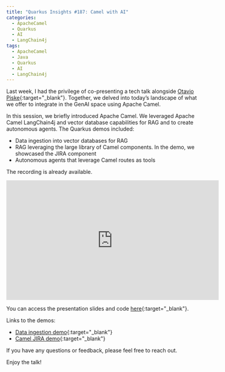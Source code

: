 ```yaml
---
title: "Quarkus Insights #187: Camel with AI"
categories:
  - ApacheCamel
  - Quarkus
  - AI
  - LangChain4j
tags:
  - ApacheCamel
  - Java
  - Quarkus
  - AI
  - LangChain4j
---
```


Last week, I had the privilege of co-presenting a tech talk alongside [Otavio Piske](https://www.linkedin.com/in/orpiske/){:target="_blank"}. Together, we delved into today’s landscape of what we offer to integrate in the GenAI space using Apache Camel.

In this session, we briefly introduced Apache Camel. We leveraged Apache Camel LangChain4j and vector database capabilities for RAG and to create autonomous agents. The Quarkus demos included:
- Data ingestion into vector databases for RAG
- RAG leveraging the large library of Camel components. In the demo, we showcased the JIRA component
- Autonomous agents that leverage Camel routes as tools

The recording is already available.
<iframe src="https://www.youtube.com/embed/1QbdPt7KaCs" width="560" height="315" frameborder="0"> </iframe>

You can access the presentation slides and code [here](https://speakerdeck.com/zbendhiba/quarkus-insights-number-187-camel-with-ai){:target="_blank"}.

Links to the demos:
- [Data ingestion demo](https://github.com/zbendhiba/chat-application-camel-ingestor){:target="_blank"}
- [Camel JIRA demo](https://github.com/zbendhiba/camel-ai-samples/tree/main/camel-jira-ai){:target="_blank"}

If you have any questions or feedback, please feel free to reach out.

Enjoy the talk!

